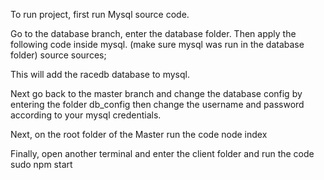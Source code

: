 To run project, first run Mysql source code.

Go to the database branch, enter the database folder. Then apply the following code inside mysql. (make sure mysql was run in the database folder)
source sources;

This will add the racedb database to mysql.

Next go back to the master branch and change the database config by entering the folder db_config then change the username and password according to your mysql credentials.

Next, on the root folder of the Master run the code 
node index

Finally, open another terminal and enter the client folder and run the code
sudo npm start

